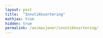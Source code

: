 ```yaml
---
layout: post
title:  "Innstikksortering"
mathjax: true
hidden: true
permalink: /animasjoner/innstikksortering/
---
```



<!-- 
<div class="centered-videoplayer">
<video width="720" height="480" controls  loop="true">
  <source src="/assets/sortering/merge_sort/merge_sort.mp4">
</video>
</div> -->



<div style="text-align:center;">
    <script src="https://cdnjs.cloudflare.com/ajax/libs/p5.js/1.1.9/p5.js"></script>
    <script src="https://cdnjs.cloudflare.com/ajax/libs/p5.js/1.1.9/addons/p5.sound.min.js"></script>
    <script src="/assets/sortering/insertion_sort/sketch.es6"></script>
    <div id="canvasForHTML"></div>
</div>
